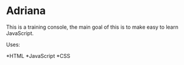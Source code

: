 Adriana
=======

This is a training console, the main goal of this is to make easy to learn JavaScript.

Uses:

*HTML
*JavaScript
*CSS

